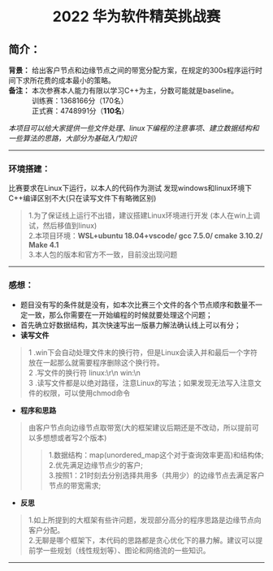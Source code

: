 <h1 align="center">2022&nbsp;华为软件精英挑战赛</h1> 

## 简介：  
__背景：__ 给出客户节点和边缘节点之间的带宽分配方案，在规定的300s程序运行时间下求所花费的成本最小的策略。  
__备注：__ 本次参赛本人能力有限以学习C++为主，分数可能就是baseline。   
&emsp;&emsp;&emsp;&nbsp;训练赛：1368166分（170名）  
&emsp;&emsp;&emsp;&nbsp;正式赛：4748991分（__110名__）  
  
_本项目可以给大家提供一些文件处理、linux下编程的注意事项、建立数据结构和一些算法的思路，大部分为基础入门知识_  

--------------------------------------------------------------------------------------------------

### 环境搭建：  
比赛要求在Linux下运行，以本人的代码作为测试 发现windows和linux环境下C++编译区别不大(只在读写文件下有略微区别)  
>1.为了保证线上运行不出错，建议搭建Linux环境进行开发 (本人在win上调试，然后移值到linux)  
>2.本项目环境：__WSL+ubuntu 18.04+vscode/ gcc 7.5.0/ cmake 3.10.2/ Make 4.1__  
>3.本人包的版本和官方不一致，目前没出现问题
------------------------------------------------------------------------------------------------- 
### 感想：   
* 题目没有写的条件就是没有，如本次比赛三个文件的各个节点顺序和数量不一定一致，那么你需要在一开始编程的时候就要处理这个问题；
* 首先确立好数据结构，其次快速写出一版暴力解法确认线上可以有分；
* __读写文件__ 
 >1 .win下会自动处理文件末的换行符，但是Linux会读入并和最后一个字符放在一起那么就需要程序删除这个换行符。  
 >2 .写文件的换行符 linux:\r\n win:\n  
 >3 .读写文件都是以绝对路径，注意Linux的写法；如果发现无法写入注意文件的权限，可以使用chmod命令  
* __程序和思路__  
> 由客户节点向边缘节点取带宽(大的框架建议后期还是不改动，所以提前可以多想想或者写2个版本)  
> > 1.数据结构：map(unordered_map这个对于查询效率更高)和结构体;  
> > 2.优先满足边缘节点少的客户;  
> > 3.按照1：21时刻去分别选择共用多（共用少）的边缘节点去满足客户节点的带宽需求;
 * __反思__ 
> 1.如上所提到的大框架有些许问题，发现部分高分的程序思路是边缘节点向客户分配。  
> 2.无聊是哪个框架下，本代码的思路都是贪心优化下的暴力解。建议可以提前学一些规划（线性规划等）、图论和网络流的一些知识。
--------------------------------------------------------------------------------------------------
